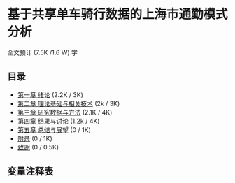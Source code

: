 # 基于共享单车骑行数据的上海市通勤模式分析
全文预计 (7.5K /1.6 W) 字

## 目录

- [第一章 绪论](./chapters/c1.md) (2.2K / 3K)
- [第二章 理论基础与相关技术](./chapters/c2.md) (2k / 3K)
- [第三章 研究数据与方法](./chapters//c3.md) (2.1K / 4K)
- [第四章 结果与讨论](./chapters/c4.md) (1.2k / 4K)
- [第五章 总结与展望](./chapters/c5.md) (0 / 1K)
- [附录](./chapters/c6.md) (0 / 1K)
- [致谢](./chapters/c7.md) (0 / 0.5K)

## 变量注释表